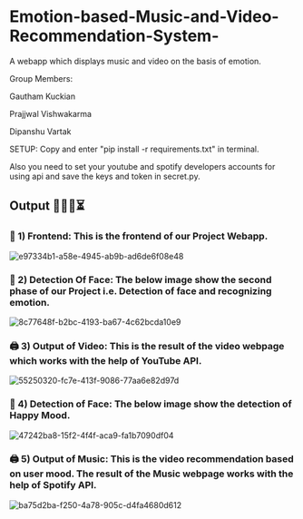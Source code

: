 # Emotion-based-Music-and-Video-Recommendation-System-
A webapp which displays music and video on the basis of emotion.  



Group Members:  

Gautham Kuckian

Prajjwal Vishwakarma

Dipanshu Vartak



SETUP:
Copy and enter "pip install -r requirements.txt" in terminal.

Also you need to set your youtube and spotify developers accounts for using api and save the keys and token in secret.py.

## Output 👨🏻‍💻⏳
### 🔗 1) Frontend: This is the frontend of our Project Webapp.
![e97334b1-a58e-4945-ab9b-ad6de6f08e48](https://github.com/PrajjwalV27/Emotion-based-Music-and-Video-Recommendation-System-/assets/94838404/626964b7-98e3-4e48-a5fc-856c44c93dda)

### 🔗 2) Detection Of Face: The below image show the second phase of our Project i.e. Detection of face and recognizing emotion.
![8c77648f-b2bc-4193-ba67-4c62bcda10e9](https://github.com/PrajjwalV27/Emotion-based-Music-and-Video-Recommendation-System-/assets/94838404/123ddcf9-808b-41ad-aef6-6da994cc01b3)

### 🖨️ 3) Output of Video: This is the result of the video webpage which works with the help of YouTube API.
![55250320-fc7e-413f-9086-77aa6e82d97d](https://github.com/PrajjwalV27/Emotion-based-Music-and-Video-Recommendation-System-/assets/94838404/e88ae0cb-51a8-4182-ba2b-2ea85ab7f556)

### 🔗 4) Detection of Face: The below image show the detection of Happy Mood.
![47242ba8-15f2-4f4f-aca9-fa1b7090df04](https://github.com/PrajjwalV27/Emotion-based-Music-and-Video-Recommendation-System-/assets/94838404/6aadc45b-2ccd-4b5d-a831-7fa993457d22)

### 🖨️ 5) Output of Music: This is the video recommendation based on user mood. The result of the Music webpage works with the help of Spotify API.
![ba75d2ba-f250-4a78-905c-d4fa4680d612](https://github.com/PrajjwalV27/Emotion-based-Music-and-Video-Recommendation-System-/assets/94838404/23b81bb4-bc29-4349-95cb-ae620e51d679)






